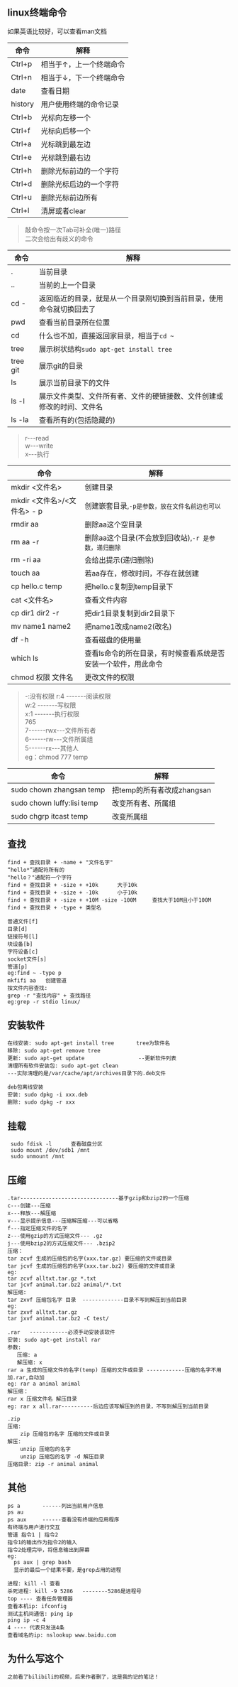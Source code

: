## linux终端命令

如果英语比较好，可以查看man文档  

|命令|解释|
|------|-----|
|Ctrl+p|相当于↑，上一个终端命令|
|Ctrl+n|相当于↓，下一个终端命令|
|date|查看日期|
|history|用户使用终端的命令记录|
|Ctrl+b|光标向左移一个|
|Ctrl+f|光标向后移一个|
|Ctrl+a|光标跳到最左边|
|Ctrl+e|光标跳到最右边|
|Ctrl+h|删除光标前边的一个字符|
|Ctrl+d|删除光标后边的一个字符|
|Ctrl+u|删除光标前边所有|
|Ctrl+l|清屏或者clear|    


>敲命令按一次Tab可补全(唯一)路径  
二次会给出有歧义的命令  

|命令|解释|
|-------|-----|
|.|当前目录|
|..|当前的上一个目录|
|cd -|返回临近的目录，就是从一个目录刚切换到当前目录，使用命令就切换回去了|
|pwd|查看当前目录所在位置|
|cd|什么也不加，直接返回家目录，相当于`cd ~`|
|tree|展示树状结构`sudo apt-get install tree`|
|tree git|展示git的目录|
|ls|展示当前目录下的文件|
|ls -l|展示文件类型、文件所有者、文件的硬链接数、文件创建或修改的时间、文件名|
|ls -la|查看所有的(包括隐藏的)|   

> r---read  
  w---write  
  x---执行  
  
|命令|解释|
|------|-----| 
|mkdir <文件名>|创建目录|
|mkdir <文件名>/<文件名> - p|创建嵌套目录,`-p是参数，放在文件名前边也可以`|
|rmdir aa|删除aa这个空目录|
|rm aa -r|删除aa这个目录(不会放到回收站),`-r 是参数，递归删除`|
|rm -ri aa|会给出提示(递归删除)|
|touch aa|若aa存在，修改时间，不存在就创建|
|cp hello.c temp|把hello.c复制到temp目录下|
|cat <文件名>|查看文件内容|
|cp dir1 dir2 -r|把dir1目录复制到dir2目录下|
|mv name1 name2|把name1改成name2(改名)|
|df -h|查看磁盘的使用量|
|which ls|查看ls命令的所在目录，有时候查看系统是否安装一个软件，用此命令|
|chmod 权限 文件名|更改文件的权限|  

> -:没有权限
  r:4    -------阅读权限  
  w:2    -------写权限  
  x:1    -------执行权限  
  765  
  7------rwx---文件所有者  
  6------rw---文件所属组  
  5------rx---其他人  
  eg：chmod 777 temp  
 
|命令|解释|
|------|-----|
|sudo chown zhangsan temp|把temp的所有者改成zhangsan|
|sudo chown luffy:lisi temp|改变所有者、所属组|
|sudo chgrp itcast temp|改变所属组|

## 查找

    find + 查找目录 + -name + "文件名字"
    “hello*”通配符所有的
    "hello？"通配符一个字符
    find + 查找目录 + -size + +10k      大于10k
    find + 查找目录 + -size + -10k      小于10k
    find + 查找目录 + -size + +10M -size -100M     查找大于10M且小于100M
    find + 查找目录 + -type + 类型名
    
    普通文件[f]
    目录[d]
    链接符号[l]
    块设备[b]
    字符设备[c]
    socket文件[s]
    管道[p]
    eg:find ~ -type p
    mkfifi aa   创建管道  
    按文件内容查找:
    grep -r "查找内容" + 查找路径
    eg:grep -r stdio linux/
    
    
## 安装软件

    在线安装: sudo apt-get install tree       tree为软件名  
    移除: sudo apt-get remove tree  
    更新: sudo apt-get update                 --更新软件列表 
    清理所有软件安装包: sudo apt-get clean  
    ---实际清理的是/var/cache/apt/archives目录下的.deb文件  
    
    deb包离线安装  
    安装: sudo dpkg -i xxx.deb  
    删除: sudo dpkg -r xxx  
    
## 挂载  

     sudo fdisk -l      查看磁盘分区  
     sudo mount /dev/sdb1 /mnt  
     sudo unmount /mnt  

## 压缩

    .tar-------------------------------基于gzip和bzip2的一个压缩  
    c---创建---压缩  
    x---释放---解压缩  
    v---显示提示信息---压缩解压缩---可以省略  
    f---指定压缩文件的名字  
    z---使用gzip的方式压缩文件--- .gz  
    j---使用bzip2的方式压缩文件--- .bzip2  
    压缩：  
    tar zcvf 生成的压缩包的名字(xxx.tar.gz) 要压缩的文件或目录
    tar jcvf 生成的压缩包的名字(xxx.tar.bz2) 要压缩的文件或目录
    eg:
    tar zcvf alltxt.tar.gz *.txt
    tar jcvf animal.tar.bz2 animal/*.txt
    解压缩:
    tar zxvf 压缩包名字 目录  -------------目录不写则解压到当前目录
    eg:  
    tar zxvf alltxt.tar.gz
    tar jxvf animal.tar.bz2 -C test/  
    
    .rar   ------------必须手动安装该软件
    安装: sudo apt-get install rar
    参数:
       压缩: a
       解压缩: x
    rar a 生成的压缩文件的名字(temp) 压缩的文件或目录 ------------压缩的名字不用加.rar,自动加  
    eg: rar a animal animal
    解压缩：  
    rar x 压缩文件名 解压目录
    eg: rar x all.rar----------后边应该写解压到的目录，不写则解压到当前目录
    
    .zip
    压缩:
        zip 压缩包的名字 压缩的文件或目录
    解压:  
        unzip 压缩包的名字
        unzip 压缩包的名字 -d 解压目录
    压缩目录: zip -r animal animal  
    
## 其他
    
    ps a       ------列出当前用户信息
    ps au
    ps aux     ------查看没有终端的应用程序
    有终端与用户进行交互
    管道 指令1 | 指令2
    指令1的输出作为指令2的输入
    指令2处理完毕，将信息输出到屏幕
    eg:
      ps aux | grep bash
      显示的最后一个结果不要，是grep占用的进程
      
    进程: kill -l 查看
    杀死进程: kill -9 5286   --------5286是进程号
    top ---- 查看任务管理器
    查看本机ip: ifconfig
    测试主机间通信: ping ip
    ping ip -c 4
    4 ---- 代表只发送4条
    查看域名的ip: nslookup www.baidu.com

## 为什么写这个

    之前看了bilibili的视频，后来作者删了，这是我的记的笔记！
